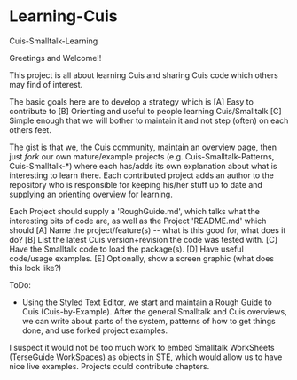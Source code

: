 # Learning-Cuis
Cuis-Smalltalk-Learning

Greetings and Welcome!!

This project is all about learning Cuis and sharing Cuis code which others may find of interest.

The basic goals here are to develop a strategy which is
  [A] Easy to contribute to
  [B] Orienting and useful to people learning Cuis/Smalltalk
  [C] Simple enough that we will bother to maintain it and not step (often) on each others feet.

The gist is that we, the Cuis community,  maintain an overview page, then just _fork_ our own mature/example  projects (e.g. Cuis-Smalltalk-Patterns, Cuis-Smalltalk-*) where each has/adds its own explanation about what is interesting to learn there.  Each contributed project adds an author to the repository who is responsible for keeping his/her stuff up to date and supplying an orienting overview for learning.

Each Project should supply a 'RoughGuide.md', which talks what the interesting bits of code are, as well as the Project 'README.md' which should
  [A] Name the project/feature(s) -- what is this good for, what does it do?
  [B] List the latest Cuis version+revision the code was tested with.
  [C] Have the Smalltalk code to load the package(s).
  [D] Have useful code/usage examples.
  [E] Optionally, show a screen graphic (what does this look like?)

ToDo:

-  Using the Styled Text Editor, we start and maintain a Rough Guide to Cuis (Cuis-by-Example).  After the general Smalltalk and Cuis overviews, we can write about parts of the system, patterns of how to get things done, and use forked project examples.

I suspect it would not be too much work to embed Smalltalk WorkSheets (TerseGuide WorkSpaces) as objects in STE, which would allow us to have nice live examples.  Projects could contribute chapters.
